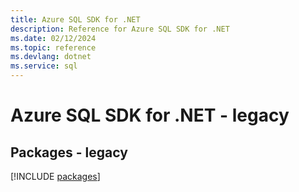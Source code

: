 ```yaml
---
title: Azure SQL SDK for .NET
description: Reference for Azure SQL SDK for .NET
ms.date: 02/12/2024
ms.topic: reference
ms.devlang: dotnet
ms.service: sql
---
```

# Azure SQL SDK for .NET - legacy
## Packages - legacy
[!INCLUDE [packages](sql-index.md)]
